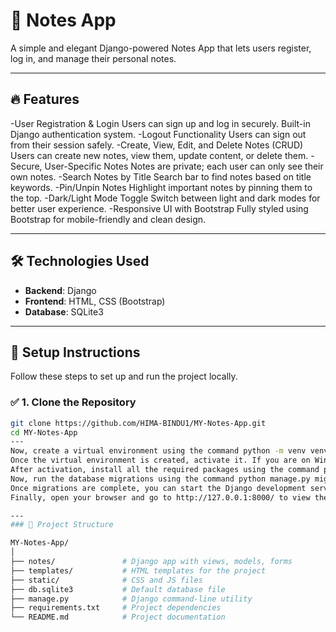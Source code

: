 # 📝 Notes App

A simple and elegant Django-powered Notes App that lets users register, log in, and manage their personal notes.

---

## 🔥 Features

-User Registration & Login
Users can sign up and log in securely.
Built-in Django authentication system.
-Logout Functionality
Users can sign out from their session safely.
-Create, View, Edit, and Delete Notes (CRUD)
Users can create new notes, view them, update content, or delete them.
-Secure, User-Specific Notes
Notes are private; each user can only see their own notes.
-Search Notes by Title
Search bar to find notes based on title keywords.
-Pin/Unpin Notes
Highlight important notes by pinning them to the top.
-Dark/Light Mode Toggle
Switch between light and dark modes for better user experience.
-Responsive UI with Bootstrap
Fully styled using Bootstrap for mobile-friendly and clean design.

---

## 🛠️ Technologies Used

- **Backend**: Django
- **Frontend**: HTML, CSS (Bootstrap)
- **Database**: SQLite3

---

## 🚀 Setup Instructions

Follow these steps to set up and run the project locally.

### ✅ 1. Clone the Repository

```bash
git clone https://github.com/HIMA-BINDU1/MY-Notes-App.git
cd MY-Notes-App
---
Now, create a virtual environment using the command python -m venv venv. This will create an isolated environment for your dependencies.
Once the virtual environment is created, activate it. If you are on Windows, run venv\Scripts\activate. If you are using macOS or Linux, use source venv/bin/activate.
After activation, install all the required packages using the command pip install -r requirements.txt.
Now, run the database migrations using the command python manage.py migrate to set up your database schema.
Once migrations are complete, you can start the Django development server using python manage.py runserver.
Finally, open your browser and go to http://127.0.0.1:8000/ to view the application.

---
### 📁 Project Structure

MY-Notes-App/
│
├── notes/               # Django app with views, models, forms
├── templates/           # HTML templates for the project
├── static/              # CSS and JS files
├── db.sqlite3           # Default database file
├── manage.py            # Django command-line utility
├── requirements.txt     # Project dependencies
└── README.md            # Project documentation
